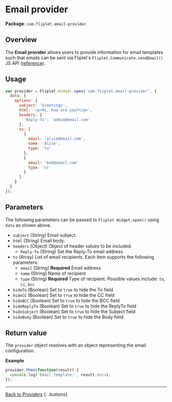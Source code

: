 # Email provider

**Package**: `com.fliplet.email-provider`

## Overview

The **Email provider** allows users to provide information for email templates such that emails can be sent via Fliplet's `Fliplet.Communicate.sendEmail()` JS API ([reference](../../API/fliplet-communicate.html#send-an-email)).

## Usage

```js
var provider = Fliplet.Widget.open('com.fliplet.email-provider', {
  data: {
    options: {
      subject: 'Greetings',
      html: '<p>Hi, how are you?</p>',
      headers: {
        'Reply-To': 'admin@email.com'
      },
      to: [
        {
          email: 'alice@email.com',
          name: 'Alice',
          type: 'to'
        },
        {
          email: 'bob@email.com'
          type: 'cc'
        }
      ]
    }
  }
});
```

## Parameters

The following parameters can be passed to `Fliplet.Widget.open()` using `data` as shown above.

* `subject` (String) Email subject.
* `html` (String) Email body.
* `headers` (Object) Object of header values to be included.
  * `Reply-To` (String) Set the Reply-To email address.
* `to` (Array) List of email recipients. Each item supports the following parameters.
  * `email` (String) **Required** Email address
  * `name` (String) Name of recipient
  * `type` (String) **Required** Type of recipient. Possible values include: `to`, `cc`, `bcc`
* `hideTo` (Boolean) Set to `true` to hide the To field
* `hideCC` (Boolean) Set to `true` to hide the CC field
* `hideBCC` (Boolean) Set to `true` to hide the BCC field
* `hideReplyTo` (Boolean) Set to `true` to hide the ReplyTo field
* `hideSubject` (Boolean) Set to `true` to hide the Subject field
* `hideBody` (Boolean) Set to `true` to hide the Body field

## Return value

The `provider` object resolves with an object representing the email configuration.

**Example**

```js
provider.then(function(result) {
  console.log('Email template:', result.data);
});
```

---

[Back to Providers](../../components/Using-Providers.html)
{: .buttons}
